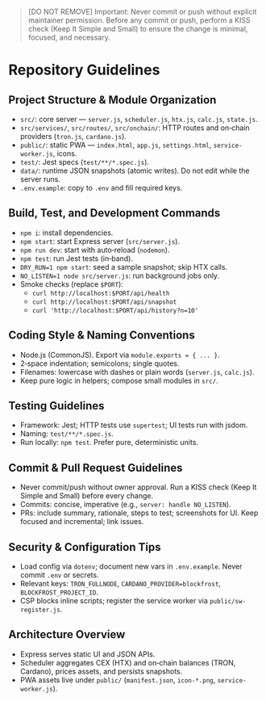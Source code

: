 > [DO NOT REMOVE] Important: Never commit or push without explicit maintainer permission. Before any commit or push, perform a KISS check (Keep It Simple and Small) to ensure the change is minimal, focused, and necessary.

# Repository Guidelines

## Project Structure & Module Organization
- `src/`: core server — `server.js`, `scheduler.js`, `htx.js`, `calc.js`, `state.js`.
- `src/services/`, `src/routes/`, `src/onchain/`: HTTP routes and on‑chain providers (`tron.js`, `cardano.js`).
- `public/`: static PWA — `index.html`, `app.js`, `settings.html`, `service-worker.js`, icons.
- `test/`: Jest specs (`test/**/*.spec.js`).
- `data/`: runtime JSON snapshots (atomic writes). Do not edit while the server runs.
- `.env.example`: copy to `.env` and fill required keys.

## Build, Test, and Development Commands
- `npm i`: install dependencies.
- `npm start`: start Express server (`src/server.js`).
- `npm run dev`: start with auto‑reload (`nodemon`).
- `npm test`: run Jest tests (in‑band).
- `DRY_RUN=1 npm start`: seed a sample snapshot; skip HTX calls.
- `NO_LISTEN=1 node src/server.js`: run background jobs only.
- Smoke checks (replace `$PORT`):
  - `curl http://localhost:$PORT/api/health`
  - `curl http://localhost:$PORT/api/snapshot`
  - `curl 'http://localhost:$PORT/api/history?n=10'`

## Coding Style & Naming Conventions
- Node.js (CommonJS). Export via `module.exports = { ... }`.
- 2‑space indentation; semicolons; single quotes.
- Filenames: lowercase with dashes or plain words (`server.js`, `calc.js`).
- Keep pure logic in helpers; compose small modules in `src/`.

## Testing Guidelines
- Framework: Jest; HTTP tests use `supertest`; UI tests run with jsdom.
- Naming: `test/**/*.spec.js`.
- Run locally: `npm test`. Prefer pure, deterministic units.

## Commit & Pull Request Guidelines
- Never commit/push without owner approval. Run a KISS check (Keep It Simple and Small) before every change.
- Commits: concise, imperative (e.g., `server: handle NO_LISTEN`).
- PRs: include summary, rationale, steps to test; screenshots for UI. Keep focused and incremental; link issues.

## Security & Configuration Tips
- Load config via `dotenv`; document new vars in `.env.example`. Never commit `.env` or secrets.
- Relevant keys: `TRON_FULLNODE`, `CARDANO_PROVIDER=blockfrost`, `BLOCKFROST_PROJECT_ID`.
- CSP blocks inline scripts; register the service worker via `public/sw-register.js`.

## Architecture Overview
- Express serves static UI and JSON APIs.
- Scheduler aggregates CEX (HTX) and on‑chain balances (TRON, Cardano), prices assets, and persists snapshots.
- PWA assets live under `public/` (`manifest.json`, `icon-*.png`, `service-worker.js`).
